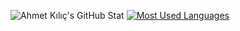![Ahmet Kılıç's GitHub Stat](https://github-readme-stats.vercel.app/api?username=ahmetkkilic&show_icons=true&bg_color=00000000) [![Most Used Languages](https://github-readme-stats.vercel.app/api/top-langs/?username=ahmetkkilic&layout=compact&show_icons=true&bg_color=00000000)](https://github.com/ahmetkkilic/github-readme-stats)
